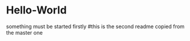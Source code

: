 # Hello-World
something must be started firstly
#this is the second readme copied from the master one
